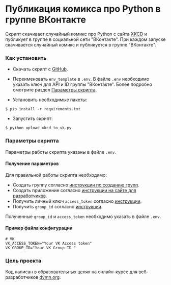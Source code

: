 # Публикация комикса про Python в группе ВКонтакте

Скрипт скачивает случайный комикс про Python с сайта [XKCD](https://xkcd.com/) и публикует в группе в социальной сети "ВКонтакте".
При каждом запуске скачивается случайный комикс и публикуется в группе "ВКонтакте". 

### Как установить
- Скачать скрипт с [GitHub](https://github.com/dumbturtle/api_6).

- Переименовать `env_template` в `.env`. В файле `.env` необходимо указать ключ для API и ID группы "ВКонтакте". Более подробно смотрите раздел [Параметры скрипта](#параметры-скрипта).

- Установить необходимые пакеты: 
     
```
$ pip install -r requirements.txt
```
- Запустить скрипт:
```
$ python upload_xkcd_to_vk.py
``` 

### Параметры скрипта
Параметры работы скрипта указаны в файле `.env`.

#### Получение параметров
Для правильной работы скрипта необходимо:
 - Создать группу согласно [инструкции по созданию групп](https://vk.com/groups?tab=admin).
 - Создать приложение согласно [инструкции на сайте для разработчиков](https://vk.com/dev).
 - Получить личный ключ `access_token` согласно [инструкции](https://vk.com/dev/implicit_flow_user).
 - Получить `group_id` согласно [инструкции](https://regvk.com/id/).

Полученные `group_id` и `access_token` необходимо указать в файле `.env`.
####  Пример файла конфигурации
```
# VK
VK_ACCESS_TOKEN="Your VK Access token"
VK_GROUP_ID="Your VK Group ID "
```
### Цель проекта

Код написан в образовательных целях на онлайн-курсе для веб-разработчиков [dvmn.org](https://dvmn.org/). 
